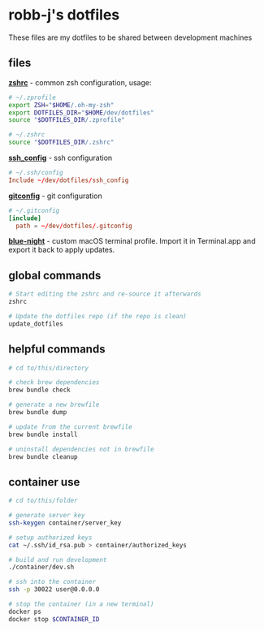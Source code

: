 # robb-j's dotfiles

These files are my dotfiles to be shared between development machines

## files

**[zshrc](./.zshrc)** - common zsh configuration, usage:

```sh
# ~/.zprofile
export ZSH="$HOME/.oh-my-zsh"
export DOTFILES_DIR="$HOME/dev/dotfiles"
source "$DOTFILES_DIR/.zprofile"

# ~/.zshrc
source "$DOTFILES_DIR/.zshrc"
```

**[ssh_config](./ssh_config)** - ssh configuration

```conf
# ~/.ssh/config
Include ~/dev/dotfiles/ssh_config
```

**[gitconfig](./.gitconfig)** - git configuration

```toml
# ~/.gitconfig
[include]
  path = ~/dev/dotfiles/.gitconfig
```

**[blue-night](./blue-night.terminal)** - custom macOS terminal profile.
Import it in Terminal.app and export it back to apply updates.

## global commands

```sh
# Start editing the zshrc and re-source it afterwards
zshrc

# Update the dotfiles repo (if the repo is clean)
update_dotfiles
```

## helpful commands

```sh
# cd to/this/directory

# check brew dependencies
brew bundle check

# generate a new brewfile
brew bundle dump

# update from the current brewfile
brew bundle install

# uninstall dependencies not in brewfile
brew bundle cleanup
```

## container use

```sh
# cd to/this/folder

# generate server key
ssh-keygen container/server_key

# setup authorized keys
cat ~/.ssh/id_rsa.pub > container/authorized_keys

# build and run development
./container/dev.sh

# ssh into the container
ssh -p 30022 user@0.0.0.0

# stop the container (in a new terminal)
docker ps
docker stop $CONTAINER_ID
```
